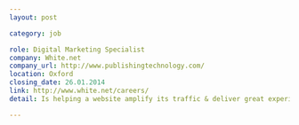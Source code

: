 ```yaml
---
layout: post

category: job

role: Digital Marketing Specialist
company: White.net
company_url: http://www.publishingtechnology.com/
location: Oxford
closing_date: 26.01.2014
link: http://www.white.net/careers/
detail: Is helping a website amplify its traffic & deliver great experiences your cup of tea? We're looking for creative thinkers with a knack for problem-solving to join our friendly team. If you want to learn digital marketing and work at an innovative, successful agency, get in touch

---
```

